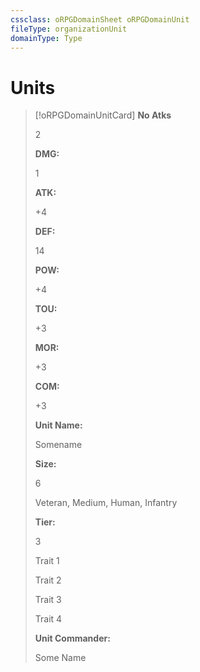 ```yaml
---
cssclass: oRPGDomainSheet oRPGDomainUnit
fileType: organizationUnit
domainType: Type
---
```

# Units

>[!oRPGDomainUnitCard]
> **No Atks**
> 
> 2
> 
> **DMG:**
> 
> 1
> 
> **ATK:**
> 
> +4
> 
> **DEF:**
> 
> 14
> 
> **POW:**
> 
> +4
> 
> **TOU:**
> 
> +3
> 
> **MOR:**
> 
> +3
> 
> **COM:**
> 
> +3
> 
> **Unit Name:**
> 
> Somename
> 
> **Size:**
> 
> 6
> 
> Veteran, Medium, Human, Infantry
> 
> **Tier:**
> 
> 3
> 
> Trait 1
> 
> Trait 2
> 
> Trait 3
> 
> Trait 4
> 
> **Unit Commander:**
> 
> Some Name



